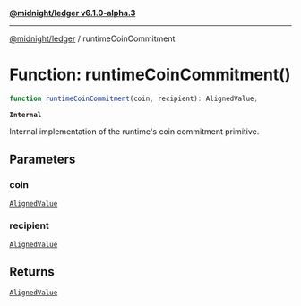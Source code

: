 [**@midnight/ledger v6.1.0-alpha.3**](../README.md)

***

[@midnight/ledger](../globals.md) / runtimeCoinCommitment

# Function: runtimeCoinCommitment()

```ts
function runtimeCoinCommitment(coin, recipient): AlignedValue;
```

**`Internal`**

Internal implementation of the runtime's coin commitment primitive.

## Parameters

### coin

[`AlignedValue`](../type-aliases/AlignedValue.md)

### recipient

[`AlignedValue`](../type-aliases/AlignedValue.md)

## Returns

[`AlignedValue`](../type-aliases/AlignedValue.md)
